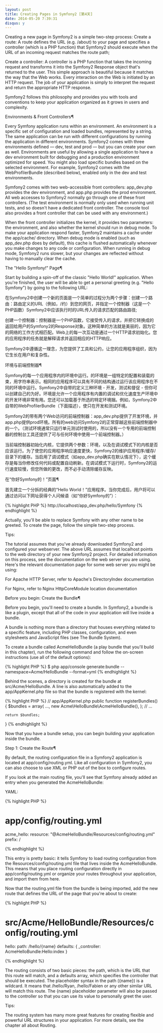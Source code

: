 ```yaml
---
layout: post
title: Creating Pages in Symfony2 [第4天]
date: 2014-05-20 7:39:31
disqus: y
---
```


Creating a new page in Symfony2 is a simple two-step process:
Create a route: A route defines the URL (e.g. /about) to your page and specifies a controller (which is a PHP function) that Symfony2 should execute when the URL of an incoming request matches the route path;

Create a controller: A controller is a PHP function that takes the incoming request and transforms it into the Symfony2 Response object that's returned to the user.
This simple approach is beautiful because it matches the way that the Web works. Every interaction on the Web is initiated by an HTTP request. The job of your application is simply to interpret the request and return the appropriate HTTP response.

Symfony2 follows this philosophy and provides you with tools and conventions to keep your application organized as it grows in users and complexity.

Environments & Front Controllers¶

Every Symfony application runs within an environment. An environment is a specific set of configuration and loaded bundles, represented by a string. The same application can be run with different configurations by running the application in different environments. Symfony2 comes with three environments defined — dev, test and prod — but you can create your own as well.
Environments are useful by allowing a single application to have a dev environment built for debugging and a production environment optimized for speed. You might also load specific bundles based on the selected environment. For example, Symfony2 comes with the WebProfilerBundle (described below), enabled only in the dev and test environments.

Symfony2 comes with two web-accessible front controllers: app_dev.php provides the dev environment, and app.php provides the prod environment. All web accesses to Symfony2 normally go through one of these front controllers. (The test environment is normally only used when running unit tests, and so doesn't have a dedicated front controller. The console tool also provides a front controller that can be used with any environment.)

When the front controller initializes the kernel, it provides two parameters: the environment, and also whether the kernel should run in debug mode. To make your application respond faster, Symfony2 maintains a cache under the app/cache/ directory. When debug mode is enabled (such as app_dev.php does by default), this cache is flushed automatically whenever you make changes to any code or configuration. When running in debug mode, Symfony2 runs slower, but your changes are reflected without having to manually clear the cache.

The "Hello Symfony!" Page¶

Start by building a spin-off of the classic "Hello World!" application. When you're finished, the user will be able to get a personal greeting (e.g. "Hello Symfony") by going to the following URL:

在Symfony2中创建一个新的页面是一个简单的过程分为两个步骤：创建一个路由：路由定义的URL（例如，/约）到您的网页，并指定一个控制器（这是一个PHP函数）Symfony2中应该执行时的URL传入的​​请求匹配的路由路径;

创建一个控制器：控制器是一个PHP函数，它接受传入的请求，并把它转换成的返回给用户的Symfony2的Response对象。这种简单的方法就是美丽的，因为它的网络的工作方式相匹配。Web上的每一次互动是通过一个HTTP请求初始化。您的应用程序的任务就是解释请求并返回相应的HTTP响应。

Symfony2中遵循这一理念，为您提供了工具和公约，让您的应用程序组织，因为它生长在用户和复杂性。

环境与前端控制器¶

Symfony的每一个应用程序内的环境中运行。的环境是一组特定的配置和装载的束，用字符串表示。相同的应用程序可以具有不同的结构通过运行该应用程序在不同的环境中运行。Symfony2中自带的定义三种环境 - 开发，测试和督促 - 但你可以创建自己的为好。环境是允许一个应用程序有内置的调试和优化速度生产环境中的开发环境非常有用。您还可以加载基于所选的特定环境捆。例如，Symfony2中自带的WebProfilerBundle（下面描述），使只在开发和测试环境。

Symfony2的带有两个Web访问的前端控制器：app_dev.php提供了开发环境，并app.php提供prod环境。所有的web访问Symfony2的正常穿越这些前端控制器中的一个。（测试环境通常只运行单元测试时使用的，所以没有一个专用的前端控制器的控制台工具还提供了可与任何环境中使用一个前端控制器。）

当前端控制器初始化内核，它提供两个参数：环境，以及在调试模式下的内核是否应该运行。为了使您的应用程序响应速度更快，Symfony2的维护应用程序/缓存/目录下的缓存。当启用了调试模式（如app_dev.php确实在默认情况下），这个缓存是每当你修改任何代码或配置自动刷新。在调试模式下运行时，Symfony2的运行速度较慢，但​​您所做的更改，而不必手动清除缓存反映。

在“你好Symfony的！”页面¶

首先建立一个分拆的经典的“Hello World！”应用程序。当你完成后，用户将可以通过访问以下网址获得个人问候语（如“你好Symfony的”）：

{% highlight PHP %}
http://localhost/app_dev.php/hello/Symfony
{% endhighlight %}

Actually, you'll be able to replace Symfony with any other name to be greeted. To create the page, follow the simple two-step process.

Tips:

The tutorial assumes that you've already downloaded Symfony2 and configured your webserver. The above URL assumes that localhost points to the web directory of your new Symfony2 project. For detailed information on this process, see the documentation on the web server you are using. Here's the relevant documentation page for some web server you might be using:


For Apache HTTP Server, refer to Apache's DirectoryIndex documentation

For Nginx, refer to Nginx HttpCoreModule location documentation

Before you begin: Create the Bundle¶

Before you begin, you'll need to create a bundle. In Symfony2, a bundle is like a plugin, except that all of the code in your application will live inside a bundle.

A bundle is nothing more than a directory that houses everything related to a specific feature, including PHP classes, configuration, and even stylesheets and JavaScript files (see The Bundle System).

To create a bundle called AcmeHelloBundle (a play bundle that you'll build in this chapter), run the following command and follow the on-screen instructions (use all of the default options):


{% highlight PHP %}
$ php app/console generate:bundle --namespace=Acme/HelloBundle --format=yml
{% endhighlight %}

Behind the scenes, a directory is created for the bundle at src/Acme/HelloBundle. A line is also automatically added to the app/AppKernel.php file so that the bundle is registered with the kernel:

{% highlight PHP %}
// app/AppKernel.php
public function registerBundles()
{
    $bundles = array(
        ...,
        new Acme\HelloBundle\AcmeHelloBundle(),
    );
    // ...

    return $bundles;
}
{% endhighlight %}

Now that you have a bundle setup, you can begin building your application inside the bundle.

Step 1: Create the Route¶

By default, the routing configuration file in a Symfony2 application is located at app/config/routing.yml. Like all configuration in Symfony2, you can also choose to use XML or PHP out of the box to configure routes.

If you look at the main routing file, you'll see that Symfony already added an entry when you generated the AcmeHelloBundle:

YAML:

{% highlight PHP %}
# app/config/routing.yml
acme_hello:
    resource: "@AcmeHelloBundle/Resources/config/routing.yml"
    prefix:   /

{% endhighlight %}

This entry is pretty basic: it tells Symfony to load routing configuration from the Resources/config/routing.yml file that lives inside the AcmeHelloBundle. This means that you place routing configuration directly in app/config/routing.yml or organize your routes throughout your application, and import them from here.

Now that the routing.yml file from the bundle is being imported, add the new route that defines the URL of the page that you're about to create:

{% highlight PHP %}
# src/Acme/HelloBundle/Resources/config/routing.yml
hello:
    path:     /hello/{name}
    defaults: { _controller: AcmeHelloBundle:Hello:index }

{% endhighlight %}

The routing consists of two basic pieces: the path, which is the URL that this route will match, and a defaults array, which specifies the controller that should be executed. The placeholder syntax in the path ({name}) is a wildcard. It means that /hello/Ryan, /hello/Fabien or any other similar URL will match this route. The {name} placeholder parameter will also be passed to the controller so that you can use its value to personally greet the user.

Tips:

The routing system has many more great features for creating flexible and powerful URL structures in your application. For more details, see the chapter all about Routing.
